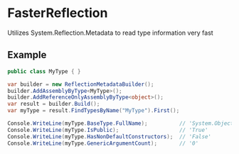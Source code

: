 # FasterReflection
Utilizes System.Reflection.Metadata to read type information very fast

## Example

```csharp
public class MyType { }

var builder = new ReflectionMetadataBuilder();
builder.AddAssemblyByType<MyType>();
builder.AddReferenceOnlyAssemblyByType<object>();
var result = builder.Build();
var myType = result.FindTypesByName("MyType").First();

Console.WriteLine(myType.BaseType.FullName);          // 'System.Object'
Console.WriteLine(myType.IsPublic);                   // 'True'
Console.WriteLine(myType.HasNonDefaultConstructors);  // 'False'
Console.WriteLine(myType.GenericArgumentCount);       // '0'
```